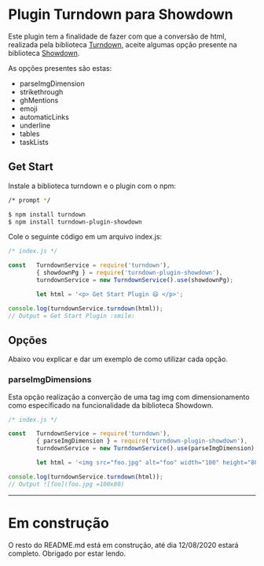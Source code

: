 # Plugin Turndown para Showdown

Este plugin tem a finalidade de fazer com que a conversão de html, realizada pela biblioteca [Turndown][1], aceite algumas opção presente na biblioteca [Showdown][2].

[1]: https://github.com/domchristie/turndown "Turndown"
[2]: https://github.com/showdownjs/showdown "Showdown"

As opções presentes são estas:

- parseImgDimension
- strikethrough
- ghMentions
- emoji
- automaticLinks
- underline
- tables
- taskLists

## Get Start

Instale a biblioteca turndown e o plugin com o npm:
```bash
/* prompt */

$ npm install turndown
$ npm install turndown-plugin-showdown
```

Cole o seguinte código em um arquivo index.js:
```javascript
/* index.js */

const   TurndownService = require('turndown'),
        { showdownPg } = require('turndown-plugin-showdown'),
        turndownService = new TurndownService().use(showdownPg);

        let html = '<p> Get Start Plugin 😄 </p>';

console.log(turndownService.turndown(html));
// Output = Get Start Plugin :smile:
```


## Opções

Abaixo vou explicar e dar um exemplo de como utilizar cada opção.

### parseImgDimensions

Esta opção realização a converção de uma tag img com dimensionamento como específicado na funcionalidade da biblioteca Showdown.

```javascript
/* index.js */

const   TurndownService = require('turndown'),
        { parseImgDimension } = require('turndown-plugin-showdown'),
        turndownService = new TurndownService().use(parseImgDimension);

        let html = '<img src="foo.jpg" alt="foo" width="100" height="80" />';

console.log(turndownService.turndown(html));
// Output ![foo](foo.jpg =100x80)
```

_________________________
# Em construção

O resto do README.md está em construção, até dia 12/08/2020 estará completo. Obrigado por estar lendo.